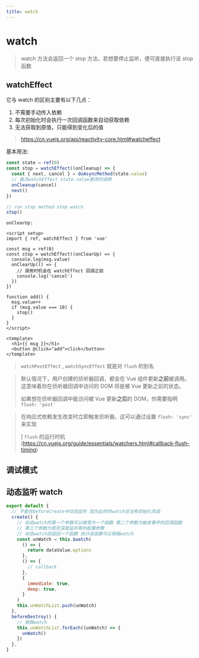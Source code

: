 ```yaml
---
title: watch
---
```


# watch

> watch 方法会返回一个 stop 方法，若想要停止监听，便可直接执行该 stop 函数

## watchEffect

它与 watch 的区别主要有以下几点：

1. 不需要手动传入依赖
2. 每次初始化时会执行一次回调函数来自动获取依赖
3. 无法获取到原值，只能得到变化后的值

> https://cn.vuejs.org/api/reactivity-core.html#watcheffect

基本用法:

```ts
const state = ref(0)
const stop = watchEffect((onCleanup) => {
  const { next, cancel } = doAsyncMethod(state.value)
  // 每次watchEffect state.value更改时调用
  onCleanup(cancel)
  next()
})

// run stop method stop watch
stop()
```

`onClearUp:`

```vue
<script setup>
import { ref, watchEffect } from 'vue'

const msg = ref(0)
const stop = watchEffect((onClearUp) => {
  console.log(msg.value)
  onClearUp(() => {
    // 调用时机会在 watchEffect 回调之前
    console.log('cancel')
  })
})

function add() {
  msg.value++
  if (msg.value === 10) {
    stop()
  }
}
</script>

<template>
  <h1>{{ msg }}</h1>
  <button @click="add">click</button>
</template>
```

> `watchPostEffect` , `watchSyncEffect` 就是对 `flush` 的别名

> 默认情况下，用户创建的侦听器回调，都会在 Vue 组件更新**之前**被调用。这意味着你在侦听器回调中访问的 DOM 将是被 Vue 更新之前的状态。
>
> 如果想在侦听器回调中能访问被 Vue 更新**之后**的 DOM，你需要指明 `flush: 'post'`

> 在响应式依赖发生改变时立即触发侦听器。这可以通过设置 `flush: 'sync'` 来实现
>
> [ `flush` 的运行时机(https://cn.vuejs.org/guide/essentials/watchers.html#callback-flush-timing)

## 调试模式

## 动态监听 watch

```js
export default {
  // 不能在beforeCreate中动态监听 因为此时的watch还没有初始化完成
  create() {
    // 动态watch的第一个参数可以接受为一个函数 第二个参数为触发事件的回调函数
    // 第三个参数为是否深度监听等的配置参数
    // 动态watch回返回一个函数 执行该函数可以销毁watch
    const unWatch = this.$watch(
      () => {
        return dataValue.options
      },
      () => {
        // callback
      },
      {
        immediate: true,
        deep: true,
      }
    )
    this.unWatchList.push(unWatch)
  },
  beforeDestroy() {
    // 销毁watch
    this.unWatchList.forEach((unWatch) => {
      unWatch()
    })
  },
}
```
